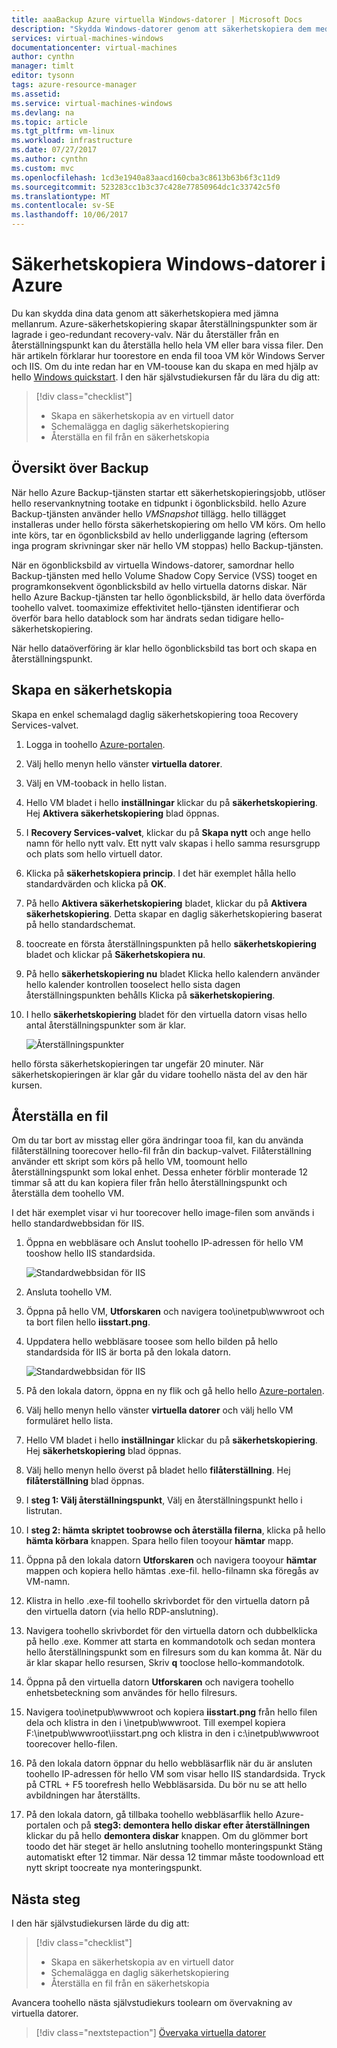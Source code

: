 ```yaml
---
title: aaaBackup Azure virtuella Windows-datorer | Microsoft Docs
description: "Skydda Windows-datorer genom att säkerhetskopiera dem med Azure Backup."
services: virtual-machines-windows
documentationcenter: virtual-machines
author: cynthn
manager: timlt
editor: tysonn
tags: azure-resource-manager
ms.assetid: 
ms.service: virtual-machines-windows
ms.devlang: na
ms.topic: article
ms.tgt_pltfrm: vm-linux
ms.workload: infrastructure
ms.date: 07/27/2017
ms.author: cynthn
ms.custom: mvc
ms.openlocfilehash: 1cd3e1940a83aacd160cba3c8613b63b6f3c11d9
ms.sourcegitcommit: 523283cc1b3c37c428e77850964dc1c33742c5f0
ms.translationtype: MT
ms.contentlocale: sv-SE
ms.lasthandoff: 10/06/2017
---
```

# <a name="back-up-windows-virtual-machines-in-azure"></a>Säkerhetskopiera Windows-datorer i Azure

Du kan skydda dina data genom att säkerhetskopiera med jämna mellanrum. Azure-säkerhetskopiering skapar återställningspunkter som är lagrade i geo-redundant recovery-valv. När du återställer från en återställningspunkt kan du återställa hello hela VM eller bara vissa filer. Den här artikeln förklarar hur toorestore en enda fil tooa VM kör Windows Server och IIS. Om du inte redan har en VM-toouse kan du skapa en med hjälp av hello [Windows quickstart](quick-create-portal.md). I den här självstudiekursen får du lära du dig att:

> [!div class="checklist"]
> * Skapa en säkerhetskopia av en virtuell dator
> * Schemalägga en daglig säkerhetskopiering
> * Återställa en fil från en säkerhetskopia




## <a name="backup-overview"></a>Översikt över Backup

När hello Azure Backup-tjänsten startar ett säkerhetskopieringsjobb, utlöser hello reservanknytning tootake en tidpunkt i ögonblicksbild. hello Azure Backup-tjänsten använder hello _VMSnapshot_ tillägg. hello tillägget installeras under hello första säkerhetskopiering om hello VM körs. Om hello inte körs, tar en ögonblicksbild av hello underliggande lagring (eftersom inga program skrivningar sker när hello VM stoppas) hello Backup-tjänsten.

När en ögonblicksbild av virtuella Windows-datorer, samordnar hello Backup-tjänsten med hello Volume Shadow Copy Service (VSS) tooget en programkonsekvent ögonblicksbild av hello virtuella datorns diskar. När hello Azure Backup-tjänsten tar hello ögonblicksbild, är hello data överförda toohello valvet. toomaximize effektivitet hello-tjänsten identifierar och överför bara hello datablock som har ändrats sedan tidigare hello-säkerhetskopiering.

När hello dataöverföring är klar hello ögonblicksbild tas bort och skapa en återställningspunkt.


## <a name="create-a-backup"></a>Skapa en säkerhetskopia
Skapa en enkel schemalagd daglig säkerhetskopiering tooa Recovery Services-valvet. 

1. Logga in toohello [Azure-portalen](https://portal.azure.com/).
2. Välj hello menyn hello vänster **virtuella datorer**. 
3. Välj en VM-tooback in hello listan.
4. Hello VM bladet i hello **inställningar** klickar du på **säkerhetskopiering**. Hej **Aktivera säkerhetskopiering** blad öppnas.
5. I **Recovery Services-valvet**, klickar du på **Skapa nytt** och ange hello namn för hello nytt valv. Ett nytt valv skapas i hello samma resursgrupp och plats som hello virtuell dator.
6. Klicka på **säkerhetskopiera princip**. I det här exemplet hålla hello standardvärden och klicka på **OK**.
7. På hello **Aktivera säkerhetskopiering** bladet, klickar du på **Aktivera säkerhetskopiering**. Detta skapar en daglig säkerhetskopiering baserat på hello standardschemat.
10. toocreate en första återställningspunkten på hello **säkerhetskopiering** bladet och klickar på **Säkerhetskopiera nu**.
11. På hello **säkerhetskopiering nu** bladet Klicka hello kalendern använder hello kalender kontrollen tooselect hello sista dagen återställningspunkten behålls Klicka på **säkerhetskopiering**.
12. I hello **säkerhetskopiering** bladet för den virtuella datorn visas hello antal återställningspunkter som är klar.

    ![Återställningspunkter](./media/tutorial-backup-vms/backup-complete.png)
    
hello första säkerhetskopieringen tar ungefär 20 minuter. När säkerhetskopieringen är klar går du vidare toohello nästa del av den här kursen.

## <a name="recover-a-file"></a>Återställa en fil

Om du tar bort av misstag eller göra ändringar tooa fil, kan du använda filåterställning toorecover hello-fil från din backup-valvet. Filåterställning använder ett skript som körs på hello VM, toomount hello återställningspunkt som lokal enhet. Dessa enheter förblir monterade 12 timmar så att du kan kopiera filer från hello återställningspunkt och återställa dem toohello VM.  

I det här exemplet visar vi hur toorecover hello image-filen som används i hello standardwebbsidan för IIS. 

1. Öppna en webbläsare och Anslut toohello IP-adressen för hello VM tooshow hello IIS standardsida.

    ![Standardwebbsidan för IIS](./media/tutorial-backup-vms/iis-working.png)

2. Ansluta toohello VM.
3. Öppna på hello VM, **Utforskaren** och navigera too\inetpub\wwwroot och ta bort filen hello **iisstart.png**.
4. Uppdatera hello webbläsare toosee som hello bilden på hello standardsida för IIS är borta på den lokala datorn.

    ![Standardwebbsidan för IIS](./media/tutorial-backup-vms/iis-broken.png)

5. På den lokala datorn, öppna en ny flik och gå hello hello [Azure-portalen](https://portal.azure.com).
6. Välj hello menyn hello vänster **virtuella datorer** och välj hello VM formuläret hello lista.
8. Hello VM bladet i hello **inställningar** klickar du på **säkerhetskopiering**. Hej **säkerhetskopiering** blad öppnas. 
9. Välj hello menyn hello överst på bladet hello **filåterställning**. Hej **filåterställning** blad öppnas.
10. I **steg 1: Välj återställningspunkt**, Välj en återställningspunkt hello i listrutan.
11. I **steg 2: hämta skriptet toobrowse och återställa filerna**, klicka på hello **hämta körbara** knappen. Spara hello filen tooyour **hämtar** mapp.
12. Öppna på den lokala datorn **Utforskaren** och navigera tooyour **hämtar** mappen och kopiera hello hämtas .exe-fil. hello-filnamn ska föregås av VM-namn. 
13. Klistra in hello .exe-fil toohello skrivbordet för den virtuella datorn på den virtuella datorn (via hello RDP-anslutning). 
14. Navigera toohello skrivbordet för den virtuella datorn och dubbelklicka på hello .exe. Kommer att starta en kommandotolk och sedan montera hello återställningspunkt som en filresurs som du kan komma åt. När du är klar skapar hello resursen, Skriv **q** tooclose hello-kommandotolk.
15. Öppna på den virtuella datorn **Utforskaren** och navigera toohello enhetsbeteckning som användes för hello filresurs.
16. Navigera too\inetpub\wwwroot och kopiera **iisstart.png** från hello filen dela och klistra in den i \inetpub\wwwroot. Till exempel kopiera F:\inetpub\wwwroot\iisstart.png och klistra in den i c:\inetpub\wwwroot toorecover hello-filen.
17. På den lokala datorn öppnar du hello webbläsarflik när du är ansluten toohello IP-adressen för hello VM som visar hello IIS standardsida. Tryck på CTRL + F5 toorefresh hello Webbläsarsida. Du bör nu se att hello avbildningen har återställts.
18. På den lokala datorn, gå tillbaka toohello webbläsarflik hello Azure-portalen och på **steg3: demontera hello diskar efter återställningen** klickar du på hello **demontera diskar** knappen. Om du glömmer bort toodo det här steget är hello anslutning toohello monteringspunkt Stäng automatiskt efter 12 timmar. När dessa 12 timmar måste toodownload ett nytt skript toocreate nya monteringspunkt.


## <a name="next-steps"></a>Nästa steg

I den här självstudiekursen lärde du dig att:

> [!div class="checklist"]
> * Skapa en säkerhetskopia av en virtuell dator
> * Schemalägga en daglig säkerhetskopiering
> * Återställa en fil från en säkerhetskopia

Avancera toohello nästa självstudiekurs toolearn om övervakning av virtuella datorer.

> [!div class="nextstepaction"]
> [Övervaka virtuella datorer](tutorial-monitoring.md)









